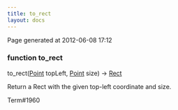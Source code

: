 ```yaml
---
title: to_rect
layout: docs
---
```


<div class="bottom_right_note">Page generated at 2012-06-08 17:12</div>
<h3><span class="minor">function</span> to_rect</h3>

to_rect(<a href="/docs/Point.html">Point</a> topLeft, <a href="/docs/Point.html">Point</a> size) -> <a href="/docs/Rect.html">Rect</a>
<p>Return a Rect with the given top-left coordinate and size.</p>

<p><span class="extra_minor">Term#1960</span></p>
